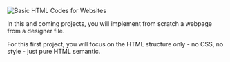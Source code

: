 ![Basic HTML Codes for Websites](https://www.google.com/url?sa=i&url=https%3A%2F%2Fverpex.com%2Fblog%2Fwebsite-tips%2Fbasic-html-codes-for-websites&psig=AOvVaw0y3VJ4d2-kpjsX54dPMedS&ust=1737234296704000&source=images&cd=vfe&opi=89978449&ved=0CBQQjRxqFwoTCPi6hZzU_YoDFQAAAAAdAAAAABAE)

In this and coming projects, you will implement from scratch a webpage from a designer file.

For this first project, you will focus on the HTML structure only - no CSS, no style - just pure HTML semantic.



